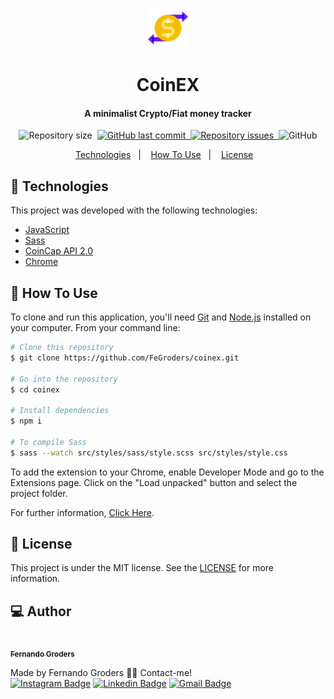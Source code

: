 <p align="center">
    <img src="assets/img/icon64.png">
</p>

<h1 align="center">
    CoinEX
</h1>

<h4 align="center">
  A minimalist Crypto/Fiat money tracker
</h4>

<p align="center">
  <img alt="Repository size" src="https://img.shields.io/github/repo-size/FeGroders/coinex">&nbsp;
  <a href="https://github.com/fegroders/coinex/commits/master">
    <img alt="GitHub last commit" src="https://img.shields.io/github/last-commit/fegroders/coinex">&nbsp;
  </a>
  <a href="https://github.com/fegroders/coinex/issues">
    <img alt="Repository issues" src="https://img.shields.io/github/issues/fegroders/coinex">&nbsp;
  </a>
  <img alt="GitHub" src="https://img.shields.io/github/license/fegroders/coinex">
</p>

<p align="center">
  <a href="https://github.com/FeGroders/coinex#-technologies">Technologies</a>&nbsp;&nbsp;&nbsp;|&nbsp;&nbsp;&nbsp;
  <a href="https://github.com/FeGroders/coinex#-how-to-use">How To Use</a>&nbsp;&nbsp;&nbsp;|&nbsp;&nbsp;&nbsp;
  <a href="https://github.com/FeGroders/coinex#-license">License</a>&nbsp;&nbsp;&nbsp;
</p>

## 🚀 Technologies

This project was developed with the following technologies:

-  [JavaScript][js]
-  [Sass][sass]
-  [CoinCap API 2.0][coincap]
-  [Chrome][chrome]

## 📘 How To Use

To clone and run this application, you'll need [Git](https://git-scm.com) and [Node.js][node] installed on your computer. From your command line:

```bash
# Clone this repository
$ git clone https://github.com/FeGroders/coinex.git

# Go into the repository
$ cd coinex

# Install dependencies
$ npm i

# To compile Sass
$ sass --watch src/styles/sass/style.scss src/styles/style.css
```

To add the extension to your Chrome, enable Developer Mode and go to the Extensions page. Click on the "Load unpacked" button and select the project folder.

For further information, [Click Here](https://developer.chrome.com/docs/extensions/mv3/getstarted/).

## 📄 License
This project is under the MIT license. See the [LICENSE](https://github.com/FeGroders/coinex/blob/master/LICENSE) for more information.

## 💻 Author

<a href="https://github.com/FeGroders">
 <img style="border-radius: 50%" src="https://avatars3.githubusercontent.com/u/62064189?s=460&u=61b426b901b8fe02e12019b1fdb67bf0072d4f00&v=4" width="100px;" alt=""/>
 <br />
 <sub><b>Fernando Groders</b></sub></a>
 
Made by Fernando Groders 👋🏽 Contact-me! <br/>
[![Instagram Badge](https://img.shields.io/badge/-Instagram-%23E4405F?style=flat-square&labelColor=%23E4405F&logo=instagram&logoColor=white&link=https://instagram.com/fegroders)](https://instagram.com/fegroders) 
[![Linkedin Badge](https://img.shields.io/badge/-LinkedIn-blue?style=flat-square&logo=Linkedin&logoColor=white&link=https://www.linkedin.com/in/fernandogroders/)](https://www.linkedin.com/in/fernandogroders/) 
[![Gmail Badge](https://img.shields.io/badge/-Gmail-c14438?style=flat-square&logo=Gmail&logoColor=white&link=mailto:fernandogroder@gmail.com)](mailto:fernandogroder@gmail.com)

[sass]: https://sass-lang.com/
[js]: https://developer.mozilla.org/pt-BR/docs/Web/JavaScript 
[node]: https://nodejs.org/en/
[chrome]: https://www.google.com/intl/pt-BR/chrome/
[coincap]: https://docs.coincap.io/

